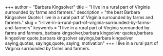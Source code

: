 +++
author = "Barbara Kingsolver"
title = "I live in a rural part of Virginia surrounded by farms and farmers."
description = "the best Barbara Kingsolver Quote: I live in a rural part of Virginia surrounded by farms and farmers."
slug = "i-live-in-a-rural-part-of-virginia-surrounded-by-farms-and-farmers"
keywords = "I live in a rural part of Virginia surrounded by farms and farmers.,barbara kingsolver,barbara kingsolver quotes,barbara kingsolver quote,barbara kingsolver sayings,barbara kingsolver saying,quotes, sayings,quote, saying, motivation"
+++
I live in a rural part of Virginia surrounded by farms and farmers.
